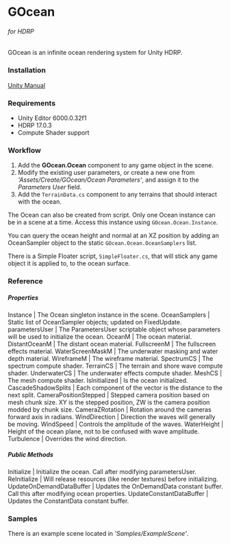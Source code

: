 # GOcean
###### for HDRP

GOcean is an infinite ocean rendering system for Unity HDRP.

### Installation

[Unity Manual](https://docs.unity3d.com/Manual/upm-ui-install.html)

### Requirements

- Unity Editor 6000.0.32f1
- HDRP 17.0.3
- Compute Shader support

### Workflow

1. Add the **GOcean.Ocean** component to any game object in the scene.
2. Modify the existing user parameters, or create a new one from *'Assets/Create/GOcean/Ocean Parameters'*, and assign it to the *Parameters User* field.
3. Add the `TerrainData.cs` component to any terrains that should interact with the ocean.

The Ocean can also be created from script. Only one Ocean instance can be in a scene at a time. Access this instance using `GOcean.Ocean.Instance`.

You can query the ocean height and normal at an XZ position by adding an OceanSampler object to the static `GOcean.Ocean.OceanSamplers` list.

There is a Simple Floater script, `SimpleFloater.cs`, that will stick any game object it is applied to, to the ocean surface.

### Reference

##### Properties
Instance | The Ocean singleton instance in the scene.
OceanSamplers | Static list of OceanSampler objects; updated on FixedUpdate.
parametersUser | The ParametersUser scriptable object whose parameters will be used to initialize the ocean.
OceanM | The ocean material.
DistantOceanM | The distant ocean material.
FullscreenM | The fullscreen effects material.
WaterScreenMaskM | The underwater masking and water depth material.
WireframeM | The wireframe material.
SpectrumCS | The spectrum compute shader.
TerrainCS | The terrain and shore wave compute shader.
UnderwaterCS | The underwater effects compute shader.
MeshCS | The mesh compute shader.
IsInitialized | Is the ocean initialized.
CascadeShadowSplits | Each component of the vector is the distance to the next split.
CameraPositionStepped | Stepped camera position based on mesh chunk size. XY is the stepped position, ZW is the camera position modded by chunk size.
CameraZRotation | Rotation around the cameras forward axis in radians.
WindDirection | Direction the waves will generally be moving.
WindSpeed | Controls the amplitude of the waves.
WaterHeight | Height of the ocean plane, not to be confused with wave amplitude.
Turbulence | Overrides the wind direction.

##### Public Methods
Initialize | Initialize the ocean. Call after modifying parametersUser.
ReInitialize | Will release resources (like render textures) before initializing.
UpdateOnDemandDataBuffer | Updates the OnDemandData constant buffer. Call this after modifying ocean properties.
UpdateConstantDataBuffer | Updates the ConstantData constant buffer.

### Samples

There is an example scene located in *'Samples/ExampleScene'*.